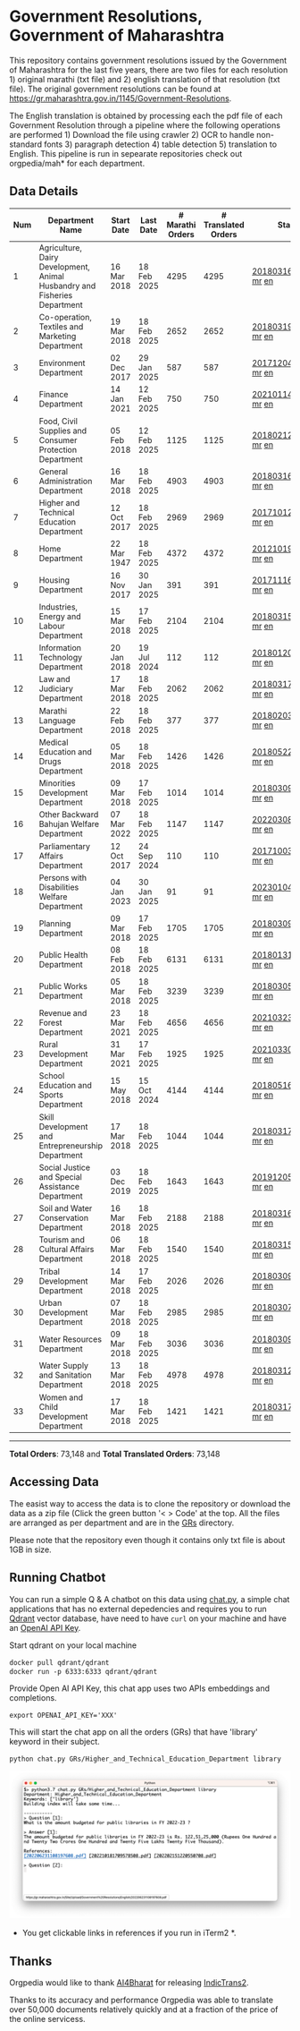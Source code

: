 # Government Resolutions, Government of Maharashtra

This repository contains government resolutions issued by the Government of Maharashtra for the last five years, there are two files for each resolution 1) original marathi (txt file) and 2) english translation of that resolution (txt file). The original government resolutions can be found at https://gr.maharashtra.gov.in/1145/Government-Resolutions.

The English translation is obtained by processing each the pdf file of each Government Resolution through a pipeline where the following operations are performed 1) Download the file using crawler 2) OCR to handle non-standard fonts 3) paragraph detection 4) table  detection 5) translation to English. This pipeline is run in sepearate repositories check out orgpedia/mah* for each department.


## Data Details

| Num | Department Name | Start Date | Last Date | # Marathi Orders | # Translated Orders | Starting Order | Last Order |
| --- | --------------- | ---------- | --------- | ---------------- | ------------------- | -------------- | ---------- |
| 1 | Agriculture, Dairy Development, Animal Husbandry and Fisheries Department | 16 Mar 2018 | 18 Feb 2025 | 4295 | 4295 | [201803161624182101.pdf](https://gr.maharashtra.gov.in/Site/Upload/Government%20Resolutions/English/201803161624182101.pdf) [mr](GRs/Agriculture,_Dairy_Development,_Animal_Husbandry_and_Fisheries_Department/201803161624182101.pdf.mr.txt) [en](GRs/Agriculture,_Dairy_Development,_Animal_Husbandry_and_Fisheries_Department/201803161624182101.pdf.en.txt) | [202502181827498001.pdf](https://gr.maharashtra.gov.in/Site/Upload/Government%20Resolutions/English/202502181827498001.pdf) [mr](GRs/Agriculture,_Dairy_Development,_Animal_Husbandry_and_Fisheries_Department/202502181827498001.pdf.mr.txt) [en](GRs/Agriculture,_Dairy_Development,_Animal_Husbandry_and_Fisheries_Department/202502181827498001.pdf.en.txt) |
| 2 | Co-operation, Textiles and Marketing Department | 19 Mar 2018 | 18 Feb 2025 | 2652 | 2652 | [201803191257576702.pdf](https://gr.maharashtra.gov.in/Site/Upload/Government%20Resolutions/English/201803191257576702.pdf) [mr](GRs/Co-operation,_Textiles_and_Marketing_Department/201803191257576702.pdf.mr.txt) [en](GRs/Co-operation,_Textiles_and_Marketing_Department/201803191257576702.pdf.en.txt) | [202502181214475602.pdf](https://gr.maharashtra.gov.in/Site/Upload/Government%20Resolutions/English/202502181214475602.pdf) [mr](GRs/Co-operation,_Textiles_and_Marketing_Department/202502181214475602.pdf.mr.txt) [en](GRs/Co-operation,_Textiles_and_Marketing_Department/202502181214475602.pdf.en.txt) |
| 3 | Environment Department | 02 Dec 2017 | 29 Jan 2025 | 587 | 587 | [201712041147216904.pdf](https://gr.maharashtra.gov.in/Site/Upload/Government%20Resolutions/English/201712041147216904.pdf) [mr](GRs/Environment_Department/201712041147216904.pdf.mr.txt) [en](GRs/Environment_Department/201712041147216904.pdf.en.txt) | [202501291632499904.pdf](https://gr.maharashtra.gov.in/Site/Upload/Government%20Resolutions/English/202501291632499904.pdf) [mr](GRs/Environment_Department/202501291632499904.pdf.mr.txt) [en](GRs/Environment_Department/202501291632499904.pdf.en.txt) |
| 4 | Finance Department | 14 Jan 2021 | 12 Feb 2025 | 750 | 750 | [202101141237329905.pdf](https://gr.maharashtra.gov.in/Site/Upload/Government%20Resolutions/English/202101141237329905.pdf) [mr](GRs/Finance_Department/202101141237329905.pdf.mr.txt) [en](GRs/Finance_Department/202101141237329905.pdf.en.txt) | [202502121218400505.pdf](https://gr.maharashtra.gov.in/Site/Upload/Government%20Resolutions/English/202502121218400505.pdf) [mr](GRs/Finance_Department/202502121218400505.pdf.mr.txt) [en](GRs/Finance_Department/202502121218400505.pdf.en.txt) |
| 5 | Food, Civil Supplies and Consumer Protection Department | 05 Feb 2018 | 12 Feb 2025 | 1125 | 1125 | [201802121244545806.pdf](https://gr.maharashtra.gov.in/Site/Upload/Government%20Resolutions/English/201802121244545806.pdf) [mr](GRs/Food,_Civil_Supplies_and_Consumer_Protection_Department/201802121244545806.pdf.mr.txt) [en](GRs/Food,_Civil_Supplies_and_Consumer_Protection_Department/201802121244545806.pdf.en.txt) | [202502121818403106.pdf](https://gr.maharashtra.gov.in/Site/Upload/Government%20Resolutions/English/202502121818403106.pdf) [mr](GRs/Food,_Civil_Supplies_and_Consumer_Protection_Department/202502121818403106.pdf.mr.txt) [en](GRs/Food,_Civil_Supplies_and_Consumer_Protection_Department/202502121818403106.pdf.en.txt) |
| 6 | General Administration Department | 16 Mar 2018 | 18 Feb 2025 | 4903 | 4903 | [201803161224022707.pdf](https://gr.maharashtra.gov.in/Site/Upload/Government%20Resolutions/English/201803161224022707.pdf) [mr](GRs/General_Administration_Department/201803161224022707.pdf.mr.txt) [en](GRs/General_Administration_Department/201803161224022707.pdf.en.txt) | [202502181601013607.pdf](https://gr.maharashtra.gov.in/Site/Upload/Government%20Resolutions/English/202502181601013607.pdf) [mr](GRs/General_Administration_Department/202502181601013607.pdf.mr.txt) [en](GRs/General_Administration_Department/202502181601013607.pdf.en.txt) |
| 7 | Higher and Technical Education Department | 12 Oct 2017 | 18 Feb 2025 | 2969 | 2969 | [201710121514029708.pdf](https://gr.maharashtra.gov.in/Site/Upload/Government%20Resolutions/English/201710121514029708.pdf) [mr](GRs/Higher_and_Technical_Education_Department/201710121514029708.pdf.mr.txt) [en](GRs/Higher_and_Technical_Education_Department/201710121514029708.pdf.en.txt) | [202502181750178608.pdf](https://gr.maharashtra.gov.in/Site/Upload/Government%20Resolutions/English/202502181750178608.pdf) [mr](GRs/Higher_and_Technical_Education_Department/202502181750178608.pdf.mr.txt) [en](GRs/Higher_and_Technical_Education_Department/202502181750178608.pdf.en.txt) |
| 8 | Home Department | 22 Mar 1947 | 18 Feb 2025 | 4372 | 4372 | [201210191648552129.pdf](https://gr.maharashtra.gov.in/Site/Upload/Government%20Resolutions/English/201210191648552129.pdf) [mr](GRs/Home_Department/201210191648552129.pdf.mr.txt) [en](GRs/Home_Department/201210191648552129.pdf.en.txt) | [202502181238463329.pdf](https://gr.maharashtra.gov.in/Site/Upload/Government%20Resolutions/English/202502181238463329.pdf) [mr](GRs/Home_Department/202502181238463329.pdf.mr.txt) [en](GRs/Home_Department/202502181238463329.pdf.en.txt) |
| 9 | Housing Department | 16 Nov 2017 | 30 Jan 2025 | 391 | 391 | [201711161447076609.pdf](https://gr.maharashtra.gov.in/Site/Upload/Government%20Resolutions/English/201711161447076609.pdf) [mr](GRs/Housing_Department/201711161447076609.pdf.mr.txt) [en](GRs/Housing_Department/201711161447076609.pdf.en.txt) | [202501301452001209.pdf](https://gr.maharashtra.gov.in/Site/Upload/Government%20Resolutions/English/202501301452001209.pdf) [mr](GRs/Housing_Department/202501301452001209.pdf.mr.txt) [en](GRs/Housing_Department/202501301452001209.pdf.en.txt) |
| 10 | Industries, Energy and Labour Department | 15 Mar 2018 | 17 Feb 2025 | 2104 | 2104 | [201803151204055010.pdf](https://gr.maharashtra.gov.in/Site/Upload/Government%20Resolutions/English/201803151204055010.pdf) [mr](GRs/Industries,_Energy_and_Labour_Department/201803151204055010.pdf.mr.txt) [en](GRs/Industries,_Energy_and_Labour_Department/201803151204055010.pdf.en.txt) | [202502171729565410.pdf](https://gr.maharashtra.gov.in/Site/Upload/Government%20Resolutions/English/202502171729565410.pdf) [mr](GRs/Industries,_Energy_and_Labour_Department/202502171729565410.pdf.mr.txt) [en](GRs/Industries,_Energy_and_Labour_Department/202502171729565410.pdf.en.txt) |
| 11 | Information Technology Department | 20 Jan 2018 | 19 Jul 2024 | 112 | 112 | [201801201843024511.pdf](https://gr.maharashtra.gov.in/Site/Upload/Government%20Resolutions/English/201801201843024511.pdf) [mr](GRs/Information_Technology_Department/201801201843024511.pdf.mr.txt) [en](GRs/Information_Technology_Department/201801201843024511.pdf.en.txt) | [202407191742379111.pdf](https://gr.maharashtra.gov.in/Site/Upload/Government%20Resolutions/English/202407191742379111.pdf) [mr](GRs/Information_Technology_Department/202407191742379111.pdf.mr.txt) [en](GRs/Information_Technology_Department/202407191742379111.pdf.en.txt) |
| 12 | Law and Judiciary Department | 17 Mar 2018 | 18 Feb 2025 | 2062 | 2062 | [201803171129290212.pdf](https://gr.maharashtra.gov.in/Site/Upload/Government%20Resolutions/English/201803171129290212.pdf) [mr](GRs/Law_and_Judiciary_Department/201803171129290212.pdf.mr.txt) [en](GRs/Law_and_Judiciary_Department/201803171129290212.pdf.en.txt) | [202502181637583912.pdf](https://gr.maharashtra.gov.in/Site/Upload/Government%20Resolutions/English/202502181637583912.pdf) [mr](GRs/Law_and_Judiciary_Department/202502181637583912.pdf.mr.txt) [en](GRs/Law_and_Judiciary_Department/202502181637583912.pdf.en.txt) |
| 13 | Marathi Language Department | 22 Feb 2018 | 18 Feb 2025 | 377 | 377 | [201802031549154233.pdf](https://gr.maharashtra.gov.in/Site/Upload/Government%20Resolutions/English/201802031549154233.pdf) [mr](GRs/Marathi_Language_Department/201802031549154233.pdf.mr.txt) [en](GRs/Marathi_Language_Department/201802031549154233.pdf.en.txt) | [202502181634304733.pdf](https://gr.maharashtra.gov.in/Site/Upload/Government%20Resolutions/English/202502181634304733.pdf) [mr](GRs/Marathi_Language_Department/202502181634304733.pdf.mr.txt) [en](GRs/Marathi_Language_Department/202502181634304733.pdf.en.txt) |
| 14 | Medical Education and Drugs Department | 05 Mar 2018 | 18 Feb 2025 | 1426 | 1426 | [201805221424292513.pdf](https://gr.maharashtra.gov.in/Site/Upload/Government%20Resolutions/English/201805221424292513.pdf) [mr](GRs/Medical_Education_and_Drugs_Department/201805221424292513.pdf.mr.txt) [en](GRs/Medical_Education_and_Drugs_Department/201805221424292513.pdf.en.txt) | [202502181807287513.pdf](https://gr.maharashtra.gov.in/Site/Upload/Government%20Resolutions/English/202502181807287513.pdf) [mr](GRs/Medical_Education_and_Drugs_Department/202502181807287513.pdf.mr.txt) [en](GRs/Medical_Education_and_Drugs_Department/202502181807287513.pdf.en.txt) |
| 15 | Minorities Development Department | 09 Mar 2018 | 17 Feb 2025 | 1014 | 1014 | [201803091218355314.pdf](https://gr.maharashtra.gov.in/Site/Upload/Government%20Resolutions/English/201803091218355314.pdf) [mr](GRs/Minorities_Development_Department/201803091218355314.pdf.mr.txt) [en](GRs/Minorities_Development_Department/201803091218355314.pdf.en.txt) | [202502171517486014.pdf](https://gr.maharashtra.gov.in/Site/Upload/Government%20Resolutions/English/202502171517486014.pdf) [mr](GRs/Minorities_Development_Department/202502171517486014.pdf.mr.txt) [en](GRs/Minorities_Development_Department/202502171517486014.pdf.en.txt) |
| 16 | Other Backward Bahujan Welfare Department | 07 Mar 2022 | 18 Feb 2025 | 1147 | 1147 | [202203081752439334.pdf](https://gr.maharashtra.gov.in/Site/Upload/Government%20Resolutions/English/202203081752439334.pdf) [mr](GRs/Other_Backward_Bahujan_Welfare_Department/202203081752439334.pdf.mr.txt) [en](GRs/Other_Backward_Bahujan_Welfare_Department/202203081752439334.pdf.en.txt) | [202502181544249934.pdf](https://gr.maharashtra.gov.in/Site/Upload/Government%20Resolutions/English/202502181544249934.pdf) [mr](GRs/Other_Backward_Bahujan_Welfare_Department/202502181544249934.pdf.mr.txt) [en](GRs/Other_Backward_Bahujan_Welfare_Department/202502181544249934.pdf.en.txt) |
| 17 | Parliamentary Affairs Department | 12 Oct 2017 | 24 Sep 2024 | 110 | 110 | [201710031642378615.pdf](https://gr.maharashtra.gov.in/Site/Upload/Government%20Resolutions/English/201710031642378615.pdf) [mr](GRs/Parliamentary_Affairs_Department/201710031642378615.pdf.mr.txt) [en](GRs/Parliamentary_Affairs_Department/201710031642378615.pdf.en.txt) | [202409241152433515.pdf](https://gr.maharashtra.gov.in/Site/Upload/Government%20Resolutions/English/202409241152433515.pdf) [mr](GRs/Parliamentary_Affairs_Department/202409241152433515.pdf.mr.txt) [en](GRs/Parliamentary_Affairs_Department/202409241152433515.pdf.en.txt) |
| 18 | Persons with Disabilities Welfare Department | 04 Jan 2023 | 30 Jan 2025 | 91 | 91 | [202301041906309635.pdf](https://gr.maharashtra.gov.in/Site/Upload/Government%20Resolutions/English/202301041906309635.pdf) [mr](GRs/Persons_with_Disabilities_Welfare_Department/202301041906309635.pdf.mr.txt) [en](GRs/Persons_with_Disabilities_Welfare_Department/202301041906309635.pdf.en.txt) | [202501301714002335.pdf](https://gr.maharashtra.gov.in/Site/Upload/Government%20Resolutions/English/202501301714002335.pdf) [mr](GRs/Persons_with_Disabilities_Welfare_Department/202501301714002335.pdf.mr.txt) [en](GRs/Persons_with_Disabilities_Welfare_Department/202501301714002335.pdf.en.txt) |
| 19 | Planning Department | 09 Mar 2018 | 17 Feb 2025 | 1705 | 1705 | [201803091441032716.pdf](https://gr.maharashtra.gov.in/Site/Upload/Government%20Resolutions/English/201803091441032716.pdf) [mr](GRs/Planning_Department/201803091441032716.pdf.mr.txt) [en](GRs/Planning_Department/201803091441032716.pdf.en.txt) | [202502171525513416.pdf](https://gr.maharashtra.gov.in/Site/Upload/Government%20Resolutions/English/202502171525513416.pdf) [mr](GRs/Planning_Department/202502171525513416.pdf.mr.txt) [en](GRs/Planning_Department/202502171525513416.pdf.en.txt) |
| 20 | Public Health Department | 08 Feb 2018 | 18 Feb 2025 | 6131 | 6131 | [201801311722275417.pdf](https://gr.maharashtra.gov.in/Site/Upload/Government%20Resolutions/English/201801311722275417.pdf) [mr](GRs/Public_Health_Department/201801311722275417.pdf.mr.txt) [en](GRs/Public_Health_Department/201801311722275417.pdf.en.txt) | [202502181804251517.pdf](https://gr.maharashtra.gov.in/Site/Upload/Government%20Resolutions/English/202502181804251517.pdf) [mr](GRs/Public_Health_Department/202502181804251517.pdf.mr.txt) [en](GRs/Public_Health_Department/202502181804251517.pdf.en.txt) |
| 21 | Public Works Department | 05 Mar 2018 | 18 Feb 2025 | 3239 | 3239 | [201803051515468118.pdf](https://gr.maharashtra.gov.in/Site/Upload/Government%20Resolutions/English/201803051515468118.pdf) [mr](GRs/Public_Works_Department/201803051515468118.pdf.mr.txt) [en](GRs/Public_Works_Department/201803051515468118.pdf.en.txt) | [202502181150527918.pdf](https://gr.maharashtra.gov.in/Site/Upload/Government%20Resolutions/English/202502181150527918.pdf) [mr](GRs/Public_Works_Department/202502181150527918.pdf.mr.txt) [en](GRs/Public_Works_Department/202502181150527918.pdf.en.txt) |
| 22 | Revenue and Forest Department | 23 Mar 2021 | 18 Feb 2025 | 4656 | 4656 | [202103231328393119.pdf](https://gr.maharashtra.gov.in/Site/Upload/Government%20Resolutions/English/202103231328393119.pdf) [mr](GRs/Revenue_and_Forest_Department/202103231328393119.pdf.mr.txt) [en](GRs/Revenue_and_Forest_Department/202103231328393119.pdf.en.txt) | [202502181746205519.pdf](https://gr.maharashtra.gov.in/Site/Upload/Government%20Resolutions/English/202502181746205519.pdf) [mr](GRs/Revenue_and_Forest_Department/202502181746205519.pdf.mr.txt) [en](GRs/Revenue_and_Forest_Department/202502181746205519.pdf.en.txt) |
| 23 | Rural Development Department | 31 Mar 2021 | 17 Feb 2025 | 1925 | 1925 | [202103301021181120.pdf](https://gr.maharashtra.gov.in/Site/Upload/Government%20Resolutions/English/202103301021181120.pdf) [mr](GRs/Rural_Development_Department/202103301021181120.pdf.mr.txt) [en](GRs/Rural_Development_Department/202103301021181120.pdf.en.txt) | [202502171745191020.pdf](https://gr.maharashtra.gov.in/Site/Upload/Government%20Resolutions/English/202502171745191020.pdf) [mr](GRs/Rural_Development_Department/202502171745191020.pdf.mr.txt) [en](GRs/Rural_Development_Department/202502171745191020.pdf.en.txt) |
| 24 | School Education and Sports Department | 15 May 2018 | 15 Oct 2024 | 4144 | 4144 | [201805161114241221.pdf](https://gr.maharashtra.gov.in/Site/Upload/Government%20Resolutions/English/201805161114241221.pdf) [mr](GRs/School_Education_and_Sports_Department/201805161114241221.pdf.mr.txt) [en](GRs/School_Education_and_Sports_Department/201805161114241221.pdf.en.txt) | [202410152127537021.pdf](https://gr.maharashtra.gov.in/Site/Upload/Government%20Resolutions/English/202410152127537021.pdf) [mr](GRs/School_Education_and_Sports_Department/202410152127537021.pdf.mr.txt) [en](GRs/School_Education_and_Sports_Department/202410152127537021.pdf.en.txt) |
| 25 | Skill Development and Entrepreneurship Department | 17 Mar 2018 | 18 Feb 2025 | 1044 | 1044 | [201803171322099003.pdf](https://gr.maharashtra.gov.in/Site/Upload/Government%20Resolutions/English/201803171322099003.pdf) [mr](GRs/Skill_Development_and_Entrepreneurship_Department/201803171322099003.pdf.mr.txt) [en](GRs/Skill_Development_and_Entrepreneurship_Department/201803171322099003.pdf.en.txt) | [202502181714404303.pdf](https://gr.maharashtra.gov.in/Site/Upload/Government%20Resolutions/English/202502181714404303.pdf) [mr](GRs/Skill_Development_and_Entrepreneurship_Department/202502181714404303.pdf.mr.txt) [en](GRs/Skill_Development_and_Entrepreneurship_Department/202502181714404303.pdf.en.txt) |
| 26 | Social Justice and Special Assistance Department | 03 Dec 2019 | 18 Feb 2025 | 1643 | 1643 | [201912051107011622.pdf](https://gr.maharashtra.gov.in/Site/Upload/Government%20Resolutions/English/201912051107011622.pdf) [mr](GRs/Social_Justice_and_Special_Assistance_Department/201912051107011622.pdf.mr.txt) [en](GRs/Social_Justice_and_Special_Assistance_Department/201912051107011622.pdf.en.txt) | [202502181106373522.pdf](https://gr.maharashtra.gov.in/Site/Upload/Government%20Resolutions/English/202502181106373522.pdf) [mr](GRs/Social_Justice_and_Special_Assistance_Department/202502181106373522.pdf.mr.txt) [en](GRs/Social_Justice_and_Special_Assistance_Department/202502181106373522.pdf.en.txt) |
| 27 | Soil and Water Conservation Department | 16 Mar 2018 | 18 Feb 2025 | 2188 | 2188 | [201803161247582426.pdf](https://gr.maharashtra.gov.in/Site/Upload/Government%20Resolutions/English/201803161247582426.pdf) [mr](GRs/Soil_and_Water_Conservation_Department/201803161247582426.pdf.mr.txt) [en](GRs/Soil_and_Water_Conservation_Department/201803161247582426.pdf.en.txt) | [202502181539013326.pdf](https://gr.maharashtra.gov.in/Site/Upload/Government%20Resolutions/English/202502181539013326.pdf) [mr](GRs/Soil_and_Water_Conservation_Department/202502181539013326.pdf.mr.txt) [en](GRs/Soil_and_Water_Conservation_Department/202502181539013326.pdf.en.txt) |
| 28 | Tourism and Cultural Affairs Department | 06 Mar 2018 | 18 Feb 2025 | 1540 | 1540 | [201803151055091823.pdf](https://gr.maharashtra.gov.in/Site/Upload/Government%20Resolutions/English/201803151055091823.pdf) [mr](GRs/Tourism_and_Cultural_Affairs_Department/201803151055091823.pdf.mr.txt) [en](GRs/Tourism_and_Cultural_Affairs_Department/201803151055091823.pdf.en.txt) | [202502181814115923.pdf](https://gr.maharashtra.gov.in/Site/Upload/Government%20Resolutions/English/202502181814115923.pdf) [mr](GRs/Tourism_and_Cultural_Affairs_Department/202502181814115923.pdf.mr.txt) [en](GRs/Tourism_and_Cultural_Affairs_Department/202502181814115923.pdf.en.txt) |
| 29 | Tribal Development Department | 14 Mar 2018 | 17 Feb 2025 | 2026 | 2026 | [201803091105184924.pdf](https://gr.maharashtra.gov.in/Site/Upload/Government%20Resolutions/English/201803091105184924.pdf) [mr](GRs/Tribal_Development_Department/201803091105184924.pdf.mr.txt) [en](GRs/Tribal_Development_Department/201803091105184924.pdf.en.txt) | [202502171628581624.pdf](https://gr.maharashtra.gov.in/Site/Upload/Government%20Resolutions/English/202502171628581624.pdf) [mr](GRs/Tribal_Development_Department/202502171628581624.pdf.mr.txt) [en](GRs/Tribal_Development_Department/202502171628581624.pdf.en.txt) |
| 30 | Urban Development Department | 07 Mar 2018 | 18 Feb 2025 | 2985 | 2985 | [201803071203178325.pdf](https://gr.maharashtra.gov.in/Site/Upload/Government%20Resolutions/English/201803071203178325.pdf) [mr](GRs/Urban_Development_Department/201803071203178325.pdf.mr.txt) [en](GRs/Urban_Development_Department/201803071203178325.pdf.en.txt) | [202502181708567925.pdf](https://gr.maharashtra.gov.in/Site/Upload/Government%20Resolutions/English/202502181708567925.pdf) [mr](GRs/Urban_Development_Department/202502181708567925.pdf.mr.txt) [en](GRs/Urban_Development_Department/202502181708567925.pdf.en.txt) |
| 31 | Water Resources Department | 09 Mar 2018 | 18 Feb 2025 | 3036 | 3036 | [201803091034435527.pdf](https://gr.maharashtra.gov.in/Site/Upload/Government%20Resolutions/English/201803091034435527.pdf) [mr](GRs/Water_Resources_Department/201803091034435527.pdf.mr.txt) [en](GRs/Water_Resources_Department/201803091034435527.pdf.en.txt) | [202502181725296527.pdf](https://gr.maharashtra.gov.in/Site/Upload/Government%20Resolutions/English/202502181725296527.pdf) [mr](GRs/Water_Resources_Department/202502181725296527.pdf.mr.txt) [en](GRs/Water_Resources_Department/202502181725296527.pdf.en.txt) |
| 32 | Water Supply and Sanitation Department | 13 Mar 2018 | 18 Feb 2025 | 4978 | 4978 | [201803121414108428.pdf](https://gr.maharashtra.gov.in/Site/Upload/Government%20Resolutions/English/201803121414108428.pdf) [mr](GRs/Water_Supply_and_Sanitation_Department/201803121414108428.pdf.mr.txt) [en](GRs/Water_Supply_and_Sanitation_Department/201803121414108428.pdf.en.txt) | [202502181558262028.pdf](https://gr.maharashtra.gov.in/Site/Upload/Government%20Resolutions/English/202502181558262028.pdf) [mr](GRs/Water_Supply_and_Sanitation_Department/202502181558262028.pdf.mr.txt) [en](GRs/Water_Supply_and_Sanitation_Department/202502181558262028.pdf.en.txt) |
| 33 | Women and Child Development Department | 17 Mar 2018 | 18 Feb 2025 | 1421 | 1421 | [201803171539444330.pdf](https://gr.maharashtra.gov.in/Site/Upload/Government%20Resolutions/English/201803171539444330.pdf) [mr](GRs/Women_and_Child_Development_Department/201803171539444330.pdf.mr.txt) [en](GRs/Women_and_Child_Development_Department/201803171539444330.pdf.en.txt) | [202502181743155030.pdf](https://gr.maharashtra.gov.in/Site/Upload/Government%20Resolutions/English/202502181743155030.pdf) [mr](GRs/Women_and_Child_Development_Department/202502181743155030.pdf.mr.txt) [en](GRs/Women_and_Child_Development_Department/202502181743155030.pdf.en.txt) |
----------------------------------------------------------------------------------------------------

**Total Orders**: 73,148 and **Total Translated Orders**: 73,148
## Accessing Data

The easist way to access the data is to clone the repository or download the data as a zip file (Click the green button '< > Code' at the top. All the files are arranged as per department and are in the [GRs](GRs) directory.

Please note that the repository even though it contains only txt file is about 1GB in size.

## Running Chatbot

You can run a simple Q & A chatbot on this data using [chat.py](chat.py), a simple chat applications that has no external depedencies and requires you to run [Qdrant](https://qdrant.tech/) vector database, have need to have `curl` on your machine and have an [OpenAI API Key](https://help.openai.com/en/articles/4936850-where-do-i-find-my-secret-api-key).

Start qdrant on your local machine
```shell
docker pull qdrant/qdrant
docker run -p 6333:6333 qdrant/qdrant
```

Provide Open AI API Key, this chat app uses two APIs embeddings and completions.
```shell
export OPENAI_API_KEY='XXX'
```

This will start the chat app on all the orders (GRs) that have 'library' keyword in their subject.

```shell
python chat.py GRs/Higher_and_Technical_Education_Department library
```

![screenshot of running chat.py](screenshot.png)

* You get clickable links in references if you run in iTerm2 *.

## Thanks

Orgpedia would like to thank [AI4Bharat](https://ai4bharat.iitm.ac.in/) for releasing [IndicTrans2](https://github.com/AI4Bharat/IndicTrans2).

Thanks to its accuracy and performance Orgpedia was able to translate over 50,000 documents relatively quickly and at a fraction of the price of the online servicess.

